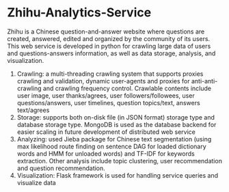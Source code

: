 # Zhihu-Analytics-Service
Zhihu is a Chinese question-and-answer website where questions are created, answered, edited and organized by the community of its users. This web service is developed in python for crawling large data of users and questions-answers information, as well as data storage, analysis, and visualization.
1. Crawling: a multi-threading crawling system that supports proxies crawling and validation, dynamic user-agents and proxies for anti-anti-crawling and crawling frequency control. Crawlable contents include user image, user thanks/agrees, user followers/followees, user questions/answers, user timelines, question topics/text, answers text/agrees
2. Storage: supports both on-disk file (in JSON format) storage type and database storage type. MongoDB is used as the database backend for easier scaling in future development of distributed web service
3. Analyzing: used Jieba package for Chinese text segmentation (using max likelihood route finding on sentence DAG for loaded dictionary words and HMM for unloaded words) and TF-IDF for keywords extraction. Other analysis include topic clustering, user recommendation and question recommendation.
4. Visualization: Flask framework is used for handling service queries and visualize data
